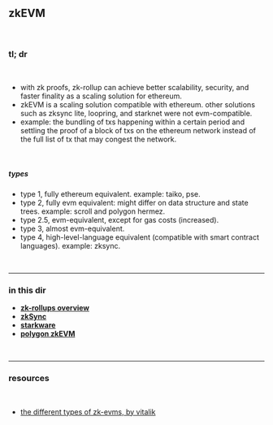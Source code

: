 ## zkEVM

<br>

### tl; dr

<br>

* with zk proofs, zk-rollup can achieve better scalability, security, and faster finality as a scaling solution for ethereum.
* zkEVM is a scaling solution compatible with ethereum. other solutions such as zksync lite, loopring, and starknet were not evm-compatible.
* example: the bundling of txs happening within a certain period and settling the proof of a block of txs on the ethereum network instead of the full list of tx that may congest the network.

<br>

##### types

* type 1, fully ethereum equivalent. example: taiko, pse.
* type 2, fully evm equivalent: might differ on data structure and state trees. example: scroll and polygon hermez.
* type 2.5, evm-equivalent, except for gas costs (increased).
* type 3, almost evm-equivalent.
* type 4, high-level-language equivalent (compatible with smart contract languages). example: zksync.

<br>

---

### in this dir

* **[zk-rollups overview](zkEVM/rollups.md)**
* **[zkSync](zkEVM/zkSync.md)**
* **[starkware](zkEVM/starkware.md)**
* **[polygon zkEVM](zkEVM/polygon.md)**

<br>

----

### resources

<br>

* [the different types of zk-evms, by vitalik](https://vitalik.eth.limo/general/2022/08/04/zkevm.html)
